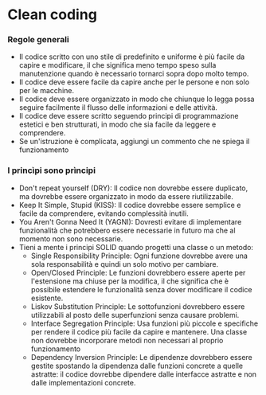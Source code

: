 # Clean coding

### Regole generali
* Il codice scritto con uno stile di predefinito e uniforme è più facile da capire e modificare, il che significa meno tempo speso sulla manutenzione quando è necessario tornarci sopra dopo molto tempo.
* Il codice deve essere facile da capire anche per le persone e non solo per le macchine.
* Il codice deve essere organizzato in modo che chiunque lo legga possa seguire facilmente il flusso delle informazioni e delle attività.
* Il codice deve essere scritto seguendo principi di programmazione estetici e ben strutturati, in modo che sia facile da leggere e comprendere.
* Se un'istruzione è complicata, aggiungi un commento che ne spiega il funzionamento

### I princìpi sono prìncipi
* Don't repeat yourself (DRY): Il codice non dovrebbe essere duplicato, ma dovrebbe essere organizzato in modo da essere riutilizzabile.
* Keep It Simple, Stupid (KISS): Il codice dovrebbe essere semplice e facile da comprendere, evitando complessità inutili.
* You Aren't Gonna Need It (YAGNI): Dovresti evitare di implementare funzionalità che potrebbero essere necessarie in futuro ma che al momento non sono necessarie.
* Tieni a mente i principi SOLID quando progetti una classe o un metodo:
   * Single Responsibility Principle: Ogni funzione dovrebbe avere una sola responsabilità e quindi un solo motivo per cambiare.
   * Open/Closed Principle: Le funzioni dovrebbero essere aperte per l'estensione ma chiuse per la modifica, il che significa che è possibile estendere le funzionalità senza dover modificare il codice esistente.
   * Liskov Substitution Principle: Le sottofunzioni dovrebbero essere utilizzabili al posto delle superfunzioni senza causare problemi.
   * Interface Segregation Principle: Usa funzioni più piccole e specifiche per rendere il codice più facile da capire e mantenere. Una classe non dovrebbe incorporare metodi non necessari al proprio funzionamento
   * Dependency Inversion Principle: Le dipendenze dovrebbero essere gestite spostando la dipendenza dalle funzioni concrete a quelle astratte: il codice dovrebbe dipendere dalle interfacce astratte e non dalle implementazioni concrete.
